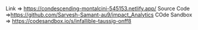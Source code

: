Link => https://condescending-montalcini-545153.netlify.app/
Source Code =>https://github.com/Sarvesh-Samant-au9/impact_Analytics
COde Sandbox => https://codesandbox.io/s/infallible-taussig-onff8
